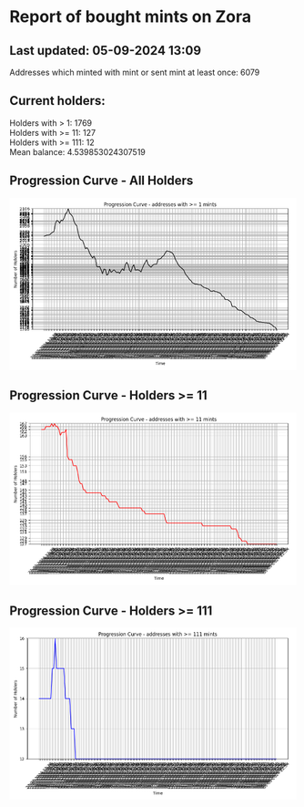 # Report of bought mints on Zora
## Last updated: 05-09-2024 13:09
Addresses which minted with mint or sent mint at least once: 6079

## Current holders:
Holders with > 1: 1769  
Holders with >= 11: 127  
Holders with >= 111: 12  
Mean balance: 4.539853024307519  

## Progression Curve - All Holders
![addresses with >= 1 mint](progression_curve_all.png)
## Progression Curve - Holders >= 11
![addresses with >= 11 mints](progression_curve_gt_11.png)
## Progression Curve - Holders >= 111
![addresses with >= 111 mints](progression_curve_gt_111.png)
